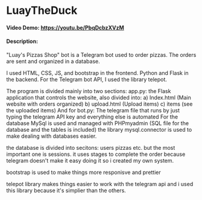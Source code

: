 # LuayTheDuck

#### Video Demo: https://youtu.be/PbqDcbzXVzM

#### Description:

"Luay's Pizzas Shop" bot is a Telegram bot used to order pizzas. The orders are sent and organized in a database.

I used HTML, CSS, JS, and bootstrap in the frontend. Python and Flask in the backend. For the Telegram bot API, I used the library telepot.

The program is divided mainly into two sections: app.py: the Flask application that controls the website, also divided into: a) Index.html (Main website with orders organized) b) upload.html (Upload items) c) items (see the uploaded items) And for bot.py: The telegram file that runs by just typing the telegram API key and everything else is automated For the database MySql is used and managed with PHPmyadmin (SQL file for the database and the tables is included) the library mysql.connector is used to make dealing with databases easier.

the database is divided into secitons: users pizzas etc. but the most important one is sessions. it uses stages to complete the order because telegram doesn't make it easy doing it so i created my own system.

bootstrap is used to make things more responisve and prettier

telepot library makes things easier to work with the telegram api and i used this library because it's simplier than the others.
